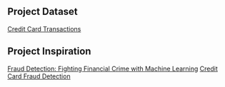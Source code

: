 ## Project Dataset
[Credit Card Transactions](https://www.kaggle.com/datasets/mlg-ulb/creditcardfraud)

## Project Inspiration
[Fraud Detection: Fighting Financial Crime with Machine Learning](https://youtu.be/QFyM3w95fXI?si=huavWHXaBZnsJwH1)
[Credit Card Fraud Detection](https://www.geeksforgeeks.org/ml-credit-card-fraud-detection/)
